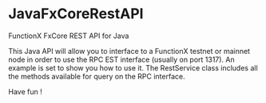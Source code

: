 # JavaFxCoreRestAPI
FunctionX FxCore REST API for Java

This Java API will allow you to interface to a FunctionX testnet or mainnet node in order to use the RPC EST interface (usually on port 1317).
An example is set to show you how to use it.
The RestService class includes all the methods available for query on the RPC interface.

Have fun !
